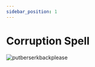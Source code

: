 ```yaml
---
sidebar_position: 1
---
```


# Corruption Spell

![putberserkbackplease](https://vwiki.valorserver.com/api/item/picture/corruption%20spell)
